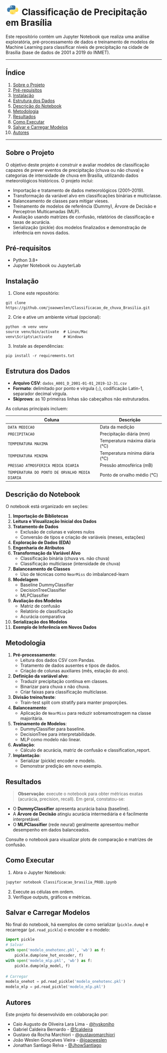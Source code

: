 # <img alt="Simbolo Python" height="35" width="45" src="https://raw.githubusercontent.com/devicons/devicon/master/icons/python/python-original.svg"> Classificação de Precipitação em Brasília

Este repositório contém um Jupyter Notebook que realiza uma análise exploratória, pré-processamento de dados e treinamento de modelos de Machine Learning para classificar níveis de precipitação na cidade de Brasília (base de dados de 2001 a 2019 do INMET).

---

## Índice

1. [Sobre o Projeto](#sobre-o-projeto)
3. [Pré-requisitos](#pr%C3%A9-requisitos)
4. [Instalação](#instala%C3%A7%C3%A3o)
5. [Estrutura dos Dados](#estrutura-dos-dados)
6. [Descrição do Notebook](#descri%C3%A7%C3%A3o-do-notebook)
7. [Metodologia](#metodologia)
8. [Resultados](#resultados)
9. [Como Executar](#como-executar)
10. [Salvar e Carregar Modelos](#salvar-e-carregar-modelos)
11. [Autores](#autores)

---

## Sobre o Projeto

O objetivo deste projeto é construir e avaliar modelos de classificação capazes de prever eventos de precipitação (chuva ou não chuva) e categorias de intensidade de chuva em Brasília, utilizando dados meteorológicos históricos. O projeto inclui:

- Importação e tratamento de dados meteorológicos (2001–2019).
- Transformação da variável alvo em classificações binárias e multiclasse.
- Balanceamento de classes para mitigar vieses.
- Treinamento de modelos de referência (Dummy), Árvore de Decisão e Perceptron Multicamadas (MLP).
- Avaliação usando matrizes de confusão, relatórios de classificação e taxas de acurácia.
- Serialização (pickle) dos modelos finalizados e demonstração de inferência em novos dados.


## Pré-requisitos

- Python 3.8+  
- Jupyter Notebook ou JupyterLab

## Instalação

1. Clone este repositório:
```
git clone https://github.com/joaoweslen/Classificacao_de_chuva_Brasilia.git
```

2. Crie e ative um ambiente virtual (opcional):
 ```
python -m venv venv
source venv/bin/activate  # Linux/Mac
venv\Scripts\activate     # Windows
```

3. Instale as dependências:
```
pip install -r requirements.txt
```

## Estrutura dos Dados

- **Arquivo CSV**: `dados_A001_D_2001-01-01_2019-12-31.csv`  
- **Formato**: delimitado por ponto e vírgula (`;`), codificação Latin-1, separador decimal vírgula.
- **Skiprows**: as 10 primeiras linhas são cabeçalhos não estruturados.

As colunas principais incluem:

| Coluna                                                          | Descrição                             |
|-----------------------------------------------------------------|---------------------------------------|
| `DATA MEDICAO`                                                  | Data da medição                       |
| `PRECIPITACAO`                                                  | Precipitação diária (mm)              |
| `TEMPERATURA MAXIMA`                                            | Temperatura máxima diária (°C)        |
| `TEMPERATURA MINIMA`                                            | Temperatura mínima diária (°C)        |
| `PRESSAO ATMOSFERICA MEDIA DIARIA`                              | Pressão atmosférica (mB)              |
| `TEMPERATURA DO PONTO DE ORVALHO MEDIA DIARIA`                  | Ponto de orvalho médio (°C)           |

## Descrição do Notebook

O notebook está organizado em seções:

1. **Importação de Bibliotecas**  
2. **Leitura e Visualização Inicial dos Dados**  
3. **Tratamento de Dados**  
   - Exclusão de colunas e valores nulos  
   - Conversão de tipos e criação de variáveis (meses, estações)  
4. **Exploração de Dados (EDA)**  
5. **Engenharia de Atributos**  
6. **Transformação da Variável Alvo**  
   - Classificação binária (chuva vs. não chuva)  
   - Classificação multiclasse (intensidade de chuva)  
7. **Balanceamento de Classes**  
   - Uso de técnicas como `NearMiss` do imbalanced-learn  
8. **Modelagem**  
   - Baseline DummyClassifier  
   - DecisionTreeClassifier  
   - MLPClassifier  
9. **Avaliação dos Modelos**  
   - Matriz de confusão  
   - Relatório de classificação  
   - Acurácia comparativa  
10. **Serialização dos Modelos**  
11. **Exemplo de Inferência em Novos Dados**

## Metodologia

1. **Pré-processamento**:
   - Leitura dos dados CSV com Pandas.
   - Tratamento de dados ausentes e tipos de dados.
   - Criação de colunas auxiliares (mês, estação do ano).
2. **Definição da variável alvo**:
   - Traduzir precipitação contínua em classes.
   - Binarizar para chuva x não chuva.
   - Criar faixas para classificação multiclasse.
3. **Divisão treino/teste**:
   - Train-test split com stratify para manter proporções.
4. **Balanceamento**:
   - Aplicação de `NearMiss` para reduzir sobreamostragem na classe majoritária.
5. **Treinamento de Modelos**:
   - DummyClassifier para baseline.
   - DecisionTree para interpretabilidade.
   - MLP como modelo não linear.
6. **Avaliação**:
   - Cálculo de acurácia, matriz de confusão e classification_report.
7. **Implantação**:
   - Serializar (pickle) encoder e modelo.
   - Demonstrar predição em novo exemplo.

## Resultados

> **Observação**: execute o notebook para obter métricas exatas (acurácia, precision, recall). Em geral, constatou-se:

- O **DummyClassifier** apresenta acurácia baixa (baseline).  
- A **Árvore de Decisão** atingiu acurácia intermediária e é facilmente interpretável.  
- O **MLPClassifier** (rede neural) geralmente apresentou melhor desempenho em dados balanceados.

Consulte o notebook para visualizar plots de comparação e matrizes de confusão.

## Como Executar

1. Abra o Jupyter Notebook:
```bash
jupyter notebook Classificacao_brasilia_PROD.ipynb
```
2. Execute as células em ordem.  
3. Verifique outputs, gráficos e métricas.

## Salvar e Carregar Modelos

No final do notebook, há exemplos de como serializar (`pickle.dump`) e recarregar (`pd.read_pickle`) o encoder e o modelo:

```python
import pickle
# Salvar
with open('modelo_onehotenc.pkl', 'wb') as f:
    pickle.dump(one_hot_encoder, f)
with open('modelo_mlp.pkl', 'wb') as f:
    pickle.dump(mlp_model, f)

# Carregar
modelo_onehot = pd.read_pickle('modelo_onehotenc.pkl')
modelo_mlp = pd.read_pickle('modelo_mlp.pkl')
```

## Autores

Este projeto foi desenvolvido em colaboração por:

- Caio Augusto de Oliveira Lara Lima - [@hyskoniho](https://github.com/hyskoniho)
- Gabriel Caldeira Bernardo - [@1caldeira](https://github.com/1caldeira)
- Gustavo da Rocha Marchiori - [@gustavomarchiori](https://github.com/gustavomarchiori)
- João Weslen Gonçalves Vieira - [@joaoweslen](https://github.com/joaoweslen)
- Jonathan Santiago Relva - [@JhowSantiago](https://github.com/JhowSantiago)
